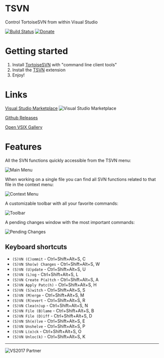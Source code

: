 # TSVN
Control TortoiseSVN from within Visual Studio

[![Build Status](https://dev.azure.com/sboulema/TSVN/_apis/build/status/sboulema.TSVN)](https://dev.azure.com/sboulema/TSVN/_build/latest?definitionId=1)
[![Donate](https://img.shields.io/badge/%F0%9F%92%B0-Donate-green.svg?style=flat)](https://www.paypal.com/cgi-bin/webscr?cmd=_s-xclick&hosted_button_id=X3S369MR8JYCL&source=url)

# Getting started
1. Install [TortoiseSVN](http://www.tortoisesvn.net) with "command line client tools"
2. Install the [TSVN](https://marketplace.visualstudio.com/items?itemName=SamirBoulema.TSVN) extension
3. Enjoy! 

# Links
[Visual Studio Marketplace](https://marketplace.visualstudio.com/items?itemName=SamirBoulema.TSVN) ![Visual Studio Marketplace](http://vsmarketplacebadge.apphb.com/version-short/SamirBoulema.TSVN.svg)

[Github Releases](https://github.com/sboulema/TSVN/releases)

[Open VSIX Gallery](http://vsixgallery.com/extension/07fd7462-cd4b-433b-9ab5-8ad3ad87bc65/)

# Features
All the SVN functions quickly accessible from the TSVN menu:

![Main Menu](https://raw.githubusercontent.com/sboulema/TSVN/master/TSVN/Resources/Screenshots/TSVN-main.png)

When working on a single file you can find all SVN functions related to that file in the context menu:

![Context Menu](https://raw.githubusercontent.com/sboulema/TSVN/master/TSVN/Resources/Screenshots/tsvn-context.png)

A customizable toolbar with all your favorite commands:

![Toolbar](https://raw.githubusercontent.com/sboulema/TSVN/master/TSVN/Resources/Screenshots/tsvn-toolbar.png)

A pending changes window with the most important commands:

![Pending Changes](https://raw.githubusercontent.com/sboulema/TSVN/master/TSVN/Resources/Screenshots/pendingchanges.png)

## Keyboard shortcuts

* `(S)VN (C)ommit` - Ctrl+Shift+Alt+S, C
* `(S)VN Sho(w) Changes` - Ctrl+Shift+Alt+S, W
* `(S)VN (U)pdate` - Ctrl+Shift+Alt+S, U
* `(S)VN (L)og` - Ctrl+Shift+Alt+S, L
* `(S)VN Create P(a)tch` - Ctrl+Shift+Alt+S, A
* `(S)VN Apply Patc(h)` - Ctrl+Shift+Alt+S, H
* `(S)VN (S)witch` - Ctrl+Shift+Alt+S, S
* `(S)VN (M)erge` - Ctrl+Shift+Alt+S, M
* `(S)VN (R)evert` - Ctrl+Shift+Alt+S, R
* `(S)VN Clea(n)up` - Ctrl+Shift+Alt+S, N
* `(S)VN File (B)lame` - Ctrl+Shift+Alt+S, B
* `(S)VN File (D)iff` - Ctrl+Shift+Alt+S, D
* `(S)VN Sh(e)lve` - Ctrl+Shift+Alt+S, E
* `(S)VN Unshelve` - Ctrl+Shift+Alt+S, P
* `(S)VN L(o)ck` - Ctrl+Shift+Alt+S, O
* `(S)VN Unloc(k)` - Ctrl+Shift+Alt+S, K

---

![VS2017 Partner](http://i.imgur.com/wlgwRF1.png)
